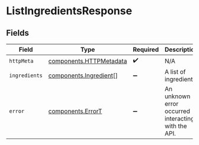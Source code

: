 # ListIngredientsResponse


## Fields

| Field                                                              | Type                                                               | Required                                                           | Description                                                        |
| ------------------------------------------------------------------ | ------------------------------------------------------------------ | ------------------------------------------------------------------ | ------------------------------------------------------------------ |
| `httpMeta`                                                         | [components.HTTPMetadata](../../models/components/httpmetadata.md) | :heavy_check_mark:                                                 | N/A                                                                |
| `ingredients`                                                      | [components.Ingredient](../../models/components/ingredient.md)[]   | :heavy_minus_sign:                                                 | A list of ingredients.                                             |
| `error`                                                            | [components.ErrorT](../../models/components/errort.md)             | :heavy_minus_sign:                                                 | An unknown error occurred interacting with the API.                |